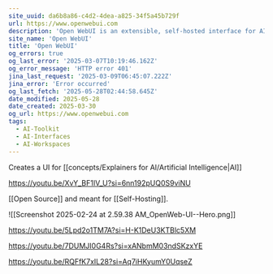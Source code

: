 ```yaml
---
site_uuid: da6b8a86-c4d2-4dea-a825-34f5a45b729f
url: https://www.openwebui.com
description: 'Open WebUI is an extensible, self-hosted interface for AI that adapts to your workflow, all while operating entirely offline; Supported LLM runners include Ollama and OpenAI-compatible APIs.'
site_name: 'Open WebUI'
title: 'Open WebUI'
og_errors: true
og_last_error: '2025-03-07T10:19:46.162Z'
og_error_message: 'HTTP error 401'
jina_last_request: '2025-03-09T06:45:07.222Z'
jina_error: 'Error occurred'
og_last_fetch: '2025-05-28T02:44:58.645Z'
date_modified: 2025-05-28
date_created: 2025-03-30
og_url: https://www.openwebui.com
tags:
  - AI-Toolkit
  - AI-Interfaces
  - AI-Workspaces
---
```


Creates a UI for [[concepts/Explainers for AI/Artificial Intelligence|AI]]

https://youtu.be/XvY_BF1IV_U?si=6nn192pUQ0S9viNU

[[Open Source]] and meant for [[Self-Hosting]].

![[Screenshot 2025-02-24 at 2.59.38 AM_OpenWeb-UI--Hero.png]]

https://youtu.be/5Lpd2o1TM7A?si=H-K1DeU3KTBlc5XM

https://youtu.be/7DUMJI0G4Rs?si=xANbmM03ndSKzxYE

https://youtu.be/RQFfK7xIL28?si=Aq7iHKyumY0UqseZ
